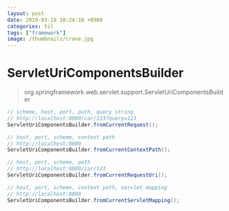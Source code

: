 ```yaml
---
layout: post
date: 2019-03-19 10:24:10 +0900
categories: til
tags: ["framework"]
image: /thumbnails/crane.jpg
---
```


# ServletUriComponentsBuilder

> org.springframework.web.servlet.support.ServletUriComponentsBuilder

``` java
// scheme, host, port, path, query string
// http://localhost:8080/car/123?query=123
ServletUriComponentsBuilder.fromCurrentRequest();

// host, port, scheme, context path
// http://localhost:8080
ServletUriComponentsBuilder.fromCurrentContextPath();

// host, port, scheme, path
// http://localhost:8080/car/123
ServletUriComponentsBuilder.fromCurrentRequestUri();

// host, port, scheme, context path, servlet mapping
// http://localhost:8080
ServletUriComponentsBuilder.fromCurrentServletMapping();
```
